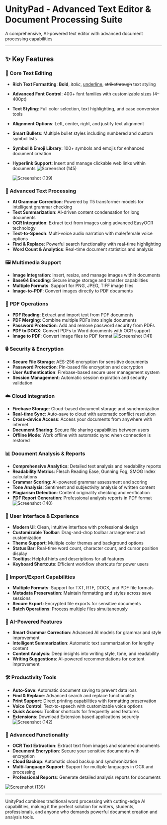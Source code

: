 # UnityPad - Advanced Text Editor & Document Processing Suite

A comprehensive, AI-powered text editor with advanced document processing capabilities

---

## ✨ Key Features

### 📝 Core Text Editing

- **Rich Text Formatting**: **Bold**, *italic*, <u>underline</u>, ~~strikethrough~~ text styling  
- **Advanced Font Control**: 400+ font families with customizable sizes (4–400pt)  
- **Text Styling**: Full color selection, text highlighting, and case conversion tools  
- **Alignment Options**: Left, center, right, and justify text alignment  
- **Smart Bullets**: Multiple bullet styles including numbered and custom symbol lists  
- **Symbol & Emoji Library**: 100+ symbols and emojis for enhanced document creation  
- **Hyperlink Support**: Insert and manage clickable web links within documents
  ![Screenshot (145)](https://github.com/user-attachments/assets/ac0583cb-f5ba-43a8-909e-28fc6da400c5)

  ![Screenshot (139)](https://github.com/user-attachments/assets/c80fd099-b895-42a2-88e0-fdddcef3ce51)


### 🔧 Advanced Text Processing

- **AI Grammar Correction**: Powered by T5 transformer models for intelligent grammar checking  
- **Text Summarization**: AI-driven content condensation for long documents  
- **OCR Integration**: Extract text from images using advanced EasyOCR technology  
- **Text-to-Speech**: Multi-voice audio narration with male/female voice options  
- **Find & Replace**: Powerful search functionality with real-time highlighting  
- **Word Count & Analytics**: Real-time document statistics and analysis  

### 🖼️ Multimedia Support

- **Image Integration**: Insert, resize, and manage images within documents  
- **Base64 Encoding**: Secure image storage and transfer capabilities  
- **Multiple Formats**: Support for PNG, JPEG, TIFF image files  
- **Image-to-PDF**: Convert images directly to PDF documents  

### 📄 PDF Operations

- **PDF Reading**: Extract and import text from PDF documents  
- **PDF Merging**: Combine multiple PDFs into single documents  
- **Password Protection**: Add and remove password security from PDFs  
- **PDF to DOCX**: Convert PDFs to Word documents with OCR support  
- **Image to PDF**: Convert image files to PDF format
![Screenshot (141)](https://github.com/user-attachments/assets/0fa35d40-d39a-4173-9142-351d56da8599)


### 🔒 Security & Encryption

- **Secure File Storage**: AES-256 encryption for sensitive documents  
- **Password Protection**: Pin-based file encryption and decryption  
- **User Authentication**: Firebase-based secure user management system  
- **Session Management**: Automatic session expiration and security validation  

### ☁️ Cloud Integration

- **Firebase Storage**: Cloud-based document storage and synchronization  
- **Real-time Sync**: Auto-save to cloud with automatic conflict resolution  
- **Cross-device Access**: Access your documents from anywhere with internet  
- **Document Sharing**: Secure file sharing capabilities between users  
- **Offline Mode**: Work offline with automatic sync when connection is restored  

### 📊 Document Analysis & Reports

- **Comprehensive Analytics**: Detailed text analysis and readability reports  
- **Readability Metrics**: Flesch Reading Ease, Gunning Fog, SMOG Index calculations  
- **Grammar Scoring**: AI-powered grammar assessment and scoring  
- **Tone Analysis**: Sentiment and subjectivity analysis of written content  
- **Plagiarism Detection**: Content originality checking and verification  
- **PDF Report Generation**: Professional analysis reports in PDF format
  ![Screenshot (140)](https://github.com/user-attachments/assets/d3c3c432-4ea8-4077-982c-b2a0b9b93923)


### 🎨 User Interface & Experience

- **Modern UI**: Clean, intuitive interface with professional design  
- **Customizable Toolbar**: Drag-and-drop toolbar arrangement and customization  
- **Theme Support**: Multiple color themes and background options  
- **Status Bar**: Real-time word count, character count, and cursor position display  
- **Tooltips**: Helpful hints and descriptions for all features  
- **Keyboard Shortcuts**: Efficient workflow shortcuts for power users  

### 🔌 Import/Export Capabilities

- **Multiple Formats**: Support for TXT, RTF, DOCX, and PDF file formats  
- **Metadata Preservation**: Maintain formatting and styles across save sessions  
- **Secure Export**: Encrypted file exports for sensitive documents  
- **Batch Operations**: Process multiple files simultaneously  

### 🤖 AI-Powered Features

- **Smart Grammar Correction**: Advanced AI models for grammar and style improvement  
- **Intelligent Summarization**: Automatic text summarization for lengthy content  
- **Content Analysis**: Deep insights into writing style, tone, and readability  
- **Writing Suggestions**: AI-powered recommendations for content improvement  

### 🛠️ Productivity Tools

- **Auto-Save**: Automatic document saving to prevent data loss  
- **Find & Replace**: Advanced search and replace functionality  
- **Print Support**: Direct printing capabilities with formatting preservation  
- **Voice Control**: Text-to-speech with customizable voice options  
- **Quick Access**: Toolbar shortcuts for frequently used features  
- **Extensions**: Download Extension based applications securely
  ![Screenshot (142)](https://github.com/user-attachments/assets/44227786-11c7-43dc-8fcf-bf843fddd489)
 
### 📱 Advanced Functionality

- **OCR Text Extraction**: Extract text from images and scanned documents  
- **Document Encryption**: Secure your sensitive documents with encryption  
- **Cloud Backup**: Automatic cloud backup and synchronization  
- **Multi-language Support**: Support for multiple languages in OCR and processing  
- **Professional Reports**: Generate detailed analysis reports for documents  

![Screenshot (139)](https://github.com/user-attachments/assets/9f536870-d73e-4659-ab66-3cdf694fddb5)

---

UnityPad combines traditional word processing with cutting-edge AI capabilities, making it the perfect solution for writers, students, professionals, and anyone who demands powerful document creation and analysis tools.
